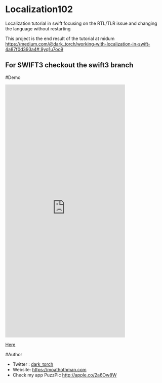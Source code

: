 # Localization102
Localization tutorial in swift focusing on the RTL/TLR issue and changing the language without restarting

This  project is the end result of the tutorial at midum
https://medium.com/@dark_torch/working-with-localization-in-swift-4a87f0d393a4#.9yq1u7oo9

## For SWIFT3 checkout the swift3 branch
#Demo

<iframe src="https://appetize.io/embed/3n0gub76cteka51xtkg3f0jqjc?device=iphone5s&scale=100&autoplay=false&orientation=portrait&deviceColor=black" width="378px" height="800px" frameborder="0" scrolling="no"></iframe>

[Here](https://appetize.io/embed/3n0gub76cteka51xtkg3f0jqjc?device=iphone5s&scale=75&orientation=portrait&osVersion=9.2)

#Author 
 * Twitter : [dark_torch](https://twitter.com/dark_torch)
 * Website: https://moathothman.com
 * Check my app PuzzPic http://apple.co/2a6Ow8W
	
